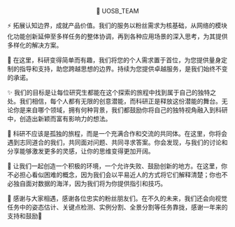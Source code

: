 <div align="center" >🚀 UOSB_TEAM 
</div>

⚡ 拓展认知边界，成就产品价值。我们的服务以粉丝需求为核基础，从网络的模块化功能创新延伸至多样任务的整体协调，再到各种应用场景的深入思考，为其提供多样化的解决方案。

🎊 在这里，科研变得简单而有趣，我们将您的个人需求置于首位，为您提供量身定制的指导和支持，助您跨越思想的边界。持续为您提供卓越服务，是我们始终不变的承诺。

✨ 我们的目标是让每位研究生都能在这个探索的旅程中找到属于自己的独特之处。我们相信，每个人都有无限的创意潜能，而科研正是释放这份潜能的舞台。无论你是来自哪个领域，拥有何种背景，我们都鼓励你将自己的独特视角融入到科研中，创造出新颖而富有影响力的想法。

🚝 科研不应该是孤独的旅程，而是一个充满合作和交流的共同体。在这里，你将会遇到志同道合的我们，共同面对问题、共同寻求答案。你会发现，与我们的讨论和分享能够激发更多的灵感，让你的思维变得更加开阔。

🚗 让我们一起创造一个积极的环境，一个允许失败、鼓励创新的地方。在这里，你不必担心看似困难的概念，因为我们会以平易近人的方式将它们解释清楚；你也不必独自面对数据的海洋，因为我们将为你提供指引和技巧。

🧡 感谢与大家相遇，感谢各位忠实的粉丝朋友们。在不久的未来，我们还会向视觉任务中的姿态估计、关键点检测、实例分割、全景分割等任务靠拢，感谢一年来的支持和鼓励🙌


